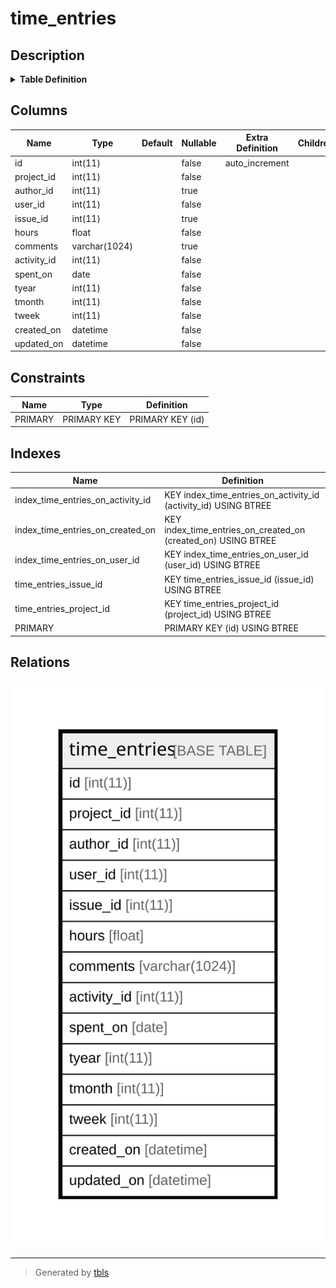 # time_entries

## Description

<details>
<summary><strong>Table Definition</strong></summary>

```sql
CREATE TABLE `time_entries` (
  `id` int(11) NOT NULL AUTO_INCREMENT,
  `project_id` int(11) NOT NULL,
  `author_id` int(11) DEFAULT NULL,
  `user_id` int(11) NOT NULL,
  `issue_id` int(11) DEFAULT NULL,
  `hours` float NOT NULL,
  `comments` varchar(1024) DEFAULT NULL,
  `activity_id` int(11) NOT NULL,
  `spent_on` date NOT NULL,
  `tyear` int(11) NOT NULL,
  `tmonth` int(11) NOT NULL,
  `tweek` int(11) NOT NULL,
  `created_on` datetime NOT NULL,
  `updated_on` datetime NOT NULL,
  PRIMARY KEY (`id`),
  KEY `time_entries_project_id` (`project_id`),
  KEY `time_entries_issue_id` (`issue_id`),
  KEY `index_time_entries_on_activity_id` (`activity_id`),
  KEY `index_time_entries_on_user_id` (`user_id`),
  KEY `index_time_entries_on_created_on` (`created_on`)
) ENGINE=InnoDB DEFAULT CHARSET=latin1
```

</details>

## Columns

| Name | Type | Default | Nullable | Extra Definition | Children | Parents | Comment |
| ---- | ---- | ------- | -------- | --------------- | -------- | ------- | ------- |
| id | int(11) |  | false | auto_increment |  |  |  |
| project_id | int(11) |  | false |  |  |  |  |
| author_id | int(11) |  | true |  |  |  |  |
| user_id | int(11) |  | false |  |  |  |  |
| issue_id | int(11) |  | true |  |  |  |  |
| hours | float |  | false |  |  |  |  |
| comments | varchar(1024) |  | true |  |  |  |  |
| activity_id | int(11) |  | false |  |  |  |  |
| spent_on | date |  | false |  |  |  |  |
| tyear | int(11) |  | false |  |  |  |  |
| tmonth | int(11) |  | false |  |  |  |  |
| tweek | int(11) |  | false |  |  |  |  |
| created_on | datetime |  | false |  |  |  |  |
| updated_on | datetime |  | false |  |  |  |  |

## Constraints

| Name | Type | Definition |
| ---- | ---- | ---------- |
| PRIMARY | PRIMARY KEY | PRIMARY KEY (id) |

## Indexes

| Name | Definition |
| ---- | ---------- |
| index_time_entries_on_activity_id | KEY index_time_entries_on_activity_id (activity_id) USING BTREE |
| index_time_entries_on_created_on | KEY index_time_entries_on_created_on (created_on) USING BTREE |
| index_time_entries_on_user_id | KEY index_time_entries_on_user_id (user_id) USING BTREE |
| time_entries_issue_id | KEY time_entries_issue_id (issue_id) USING BTREE |
| time_entries_project_id | KEY time_entries_project_id (project_id) USING BTREE |
| PRIMARY | PRIMARY KEY (id) USING BTREE |

## Relations

![er](time_entries.svg)

---

> Generated by [tbls](https://github.com/k1LoW/tbls)
